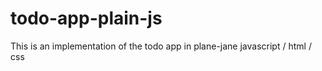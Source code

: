 # todo-app-plain-js
This is an implementation of the todo app in plane-jane javascript / html / css
